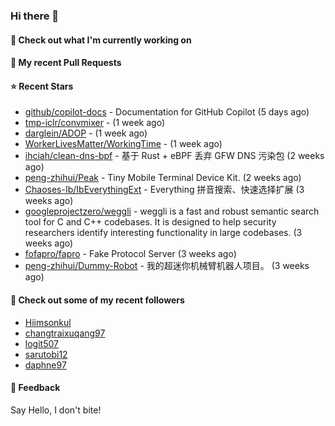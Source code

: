 ### Hi there 👋

#### 👷 Check out what I'm currently working on

#### 🔨 My recent Pull Requests


#### ⭐ Recent Stars

- [github/copilot-docs](https://github.com/github/copilot-docs) - Documentation for GitHub Copilot (5 days ago)
- [tmp-iclr/convmixer](https://github.com/tmp-iclr/convmixer) -  (1 week ago)
- [darglein/ADOP](https://github.com/darglein/ADOP) -  (1 week ago)
- [WorkerLivesMatter/WorkingTime](https://github.com/WorkerLivesMatter/WorkingTime) -  (1 week ago)
- [ihciah/clean-dns-bpf](https://github.com/ihciah/clean-dns-bpf) - 基于 Rust &#43; eBPF 丢弃 GFW DNS 污染包 (2 weeks ago)
- [peng-zhihui/Peak](https://github.com/peng-zhihui/Peak) - Tiny Mobile Terminal Device Kit. (2 weeks ago)
- [Chaoses-Ib/IbEverythingExt](https://github.com/Chaoses-Ib/IbEverythingExt) - Everything 拼音搜索、快速选择扩展 (3 weeks ago)
- [googleprojectzero/weggli](https://github.com/googleprojectzero/weggli) - weggli is a fast and robust semantic search tool for C and C&#43;&#43; codebases. It is designed to help security researchers identify interesting functionality in large codebases. (3 weeks ago)
- [fofapro/fapro](https://github.com/fofapro/fapro) - Fake Protocol Server (3 weeks ago)
- [peng-zhihui/Dummy-Robot](https://github.com/peng-zhihui/Dummy-Robot) - 我的超迷你机械臂机器人项目。 (3 weeks ago)

#### 👯 Check out some of my recent followers

- [Hiimsonkul](https://github.com/Hiimsonkul)
- [changtraixuqang97](https://github.com/changtraixuqang97)
- [logit507](https://github.com/logit507)
- [sarutobi12](https://github.com/sarutobi12)
- [daphne97](https://github.com/daphne97)

#### 💬 Feedback

Say Hello, I don't bite!